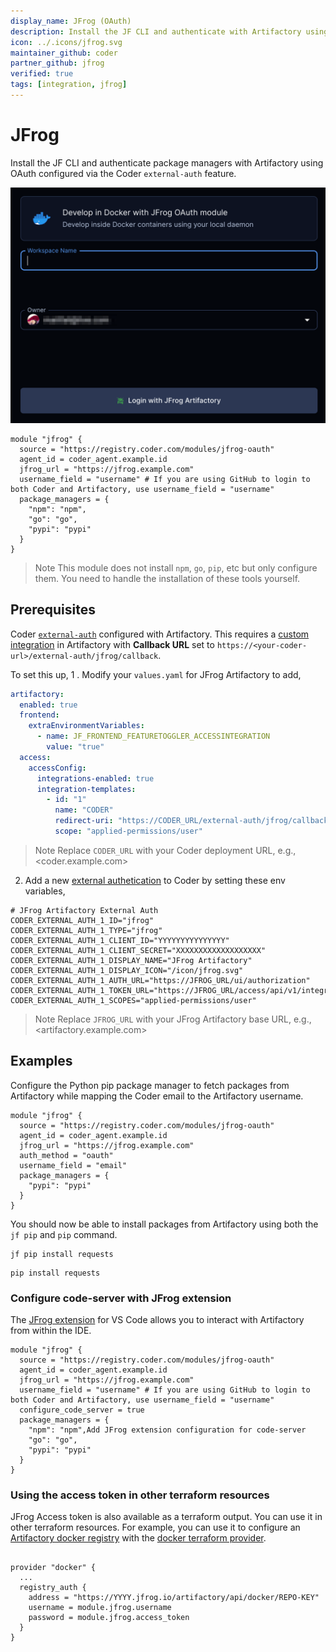 ```yaml
---
display_name: JFrog (OAuth)
description: Install the JF CLI and authenticate with Artifactory using OAuth.
icon: ../.icons/jfrog.svg
maintainer_github: coder
partner_github: jfrog
verified: true
tags: [integration, jfrog]
---
```


# JFrog

Install the JF CLI and authenticate package managers with Artifactory using OAuth configured via the Coder `external-auth` feature.

<p align="center">
  <img src='../.images/jfrog-oauth.png' alt="JFrog OAuth" width='600'>
</p>

```hcl
module "jfrog" {
  source = "https://registry.coder.com/modules/jfrog-oauth"
  agent_id = coder_agent.example.id
  jfrog_url = "https://jfrog.example.com"
  username_field = "username" # If you are using GitHub to login to both Coder and Artifactory, use username_field = "username"
  package_managers = {
    "npm": "npm",
    "go": "go",
    "pypi": "pypi"
  }
}
```

> Note
> This module does not install `npm`, `go`, `pip`, etc but only configure them. You need to handle the installation of these tools yourself.

## Prerequisites

Coder [`external-auth`](https://coder.com/docs/v2/latest/admin/external-auth) configured with Artifactory. This requires a [custom integration](https://jfrog.com/help/r/jfrog-installation-setup-documentation/enable-new-integrations) in Artifactory with **Callback URL** set to `https://<your-coder-url>/external-auth/jfrog/callback`.

To set this up,
1 . Modify your `values.yaml` for JFrog Artifactory to add,

```yaml
artifactory:
  enabled: true
  frontend:
    extraEnvironmentVariables:
      - name: JF_FRONTEND_FEATURETOGGLER_ACCESSINTEGRATION
        value: "true"
  access:
    accessConfig:
      integrations-enabled: true
      integration-templates:
        - id: "1"
          name: "CODER"
          redirect-uri: "https://CODER_URL/external-auth/jfrog/callback"
          scope: "applied-permissions/user"
```

> Note
> Replace `CODER_URL` with your Coder deployment URL, e.g., <coder.example.com>

2. Add a new [external authetication](https://coder.com/docs/v2/latest/admin/external-auth) to Coder by setting these env variables,

```env
# JFrog Artifactory External Auth
CODER_EXTERNAL_AUTH_1_ID="jfrog"
CODER_EXTERNAL_AUTH_1_TYPE="jfrog"
CODER_EXTERNAL_AUTH_1_CLIENT_ID="YYYYYYYYYYYYYYY"
CODER_EXTERNAL_AUTH_1_CLIENT_SECRET="XXXXXXXXXXXXXXXXXXX"
CODER_EXTERNAL_AUTH_1_DISPLAY_NAME="JFrog Artifactory"
CODER_EXTERNAL_AUTH_1_DISPLAY_ICON="/icon/jfrog.svg"
CODER_EXTERNAL_AUTH_1_AUTH_URL="https://JFROG_URL/ui/authorization"
CODER_EXTERNAL_AUTH_1_TOKEN_URL="https://JFROG_URL/access/api/v1/integrations/YYYYYYYYYYYYYYY/token"
CODER_EXTERNAL_AUTH_1_SCOPES="applied-permissions/user"
```

> Note
> Replace `JFROG_URL` with your JFrog Artifactory base URL, e.g., <artifactory.example.com>

## Examples

Configure the Python pip package manager to fetch packages from Artifactory while mapping the Coder email to the Artifactory username.

```hcl
module "jfrog" {
  source = "https://registry.coder.com/modules/jfrog-oauth"
  agent_id = coder_agent.example.id
  jfrog_url = "https://jfrog.example.com"
  auth_method = "oauth"
  username_field = "email"
  package_managers = {
    "pypi": "pypi"
  }
}
```

You should now be able to install packages from Artifactory using both the `jf pip` and `pip` command.

```shell
jf pip install requests
```

```shell
pip install requests
```

### Configure code-server with JFrog extension

The [JFrog extension](https://open-vsx.org/extension/JFrog/jfrog-vscode-extension) for VS Code allows you to interact with Artifactory from within the IDE.

```hcl
module "jfrog" {
  source = "https://registry.coder.com/modules/jfrog-oauth"
  agent_id = coder_agent.example.id
  jfrog_url = "https://jfrog.example.com"
  username_field = "username" # If you are using GitHub to login to both Coder and Artifactory, use username_field = "username"
  configure_code_server = true
  package_managers = {
    "npm": "npm",Add JFrog extension configuration for code-server
    "go": "go",
    "pypi": "pypi"
  }
}
```

### Using the access token in other terraform resources

JFrog Access token is also available as a terraform output. You can use it in other terraform resources. For example, you can use it to configure an [Artifactory docker registry](https://jfrog.com/help/r/jfrog-artifactory-documentation/docker-registry) with the [docker terraform provider](https://registry.terraform.io/providers/kreuzwerker/docker/latest/docs).

```hcl

provider "docker" {
  ...
  registry_auth {
    address = "https://YYYY.jfrog.io/artifactory/api/docker/REPO-KEY"
    username = module.jfrog.username
    password = module.jfrog.access_token
  }
}
```
